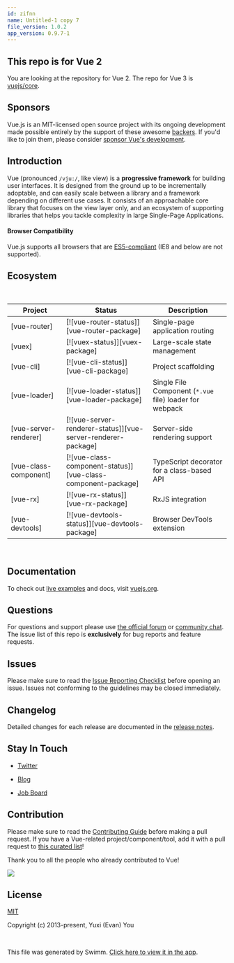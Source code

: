 ```yaml
---
id: zifnn
name: Untitled-1 copy 7
file_version: 1.0.2
app_version: 0.9.7-1
---
```


## This repo is for Vue 2

You are looking at the repository for Vue 2. The repo for Vue 3 is [vuejs/core](https://github.com/vuejs/core).

## Sponsors

Vue.js is an MIT-licensed open source project with its ongoing development made possible entirely by the support of these awesome [backers](https://github.com/vuejs/core/blob/main/BACKERS.md). If you'd like to join them, please consider [sponsor Vue's development](https://vuejs.org/sponsor/).

## Introduction

Vue (pronounced `/vjuː/`, like view) is a **progressive framework** for building user interfaces. It is designed from the ground up to be incrementally adoptable, and can easily scale between a library and a framework depending on different use cases. It consists of an approachable core library that focuses on the view layer only, and an ecosystem of supporting libraries that helps you tackle complexity in large Single-Page Applications.

#### Browser Compatibility

Vue.js supports all browsers that are [ES5-compliant](https://kangax.github.io/compat-table/es5/) (IE8 and below are not supported).

## Ecosystem

<br/>

|Project                |Status                                                            |Description                                            |
|-----------------------|------------------------------------------------------------------|-------------------------------------------------------|
|\[vue-router\]         |\[!\[vue-router-status\]\]\[vue-router-package\]                  |Single-page application routing                        |
|\[vuex\]               |\[!\[vuex-status\]\]\[vuex-package\]                              |Large-scale state management                           |
|\[vue-cli\]            |\[!\[vue-cli-status\]\]\[vue-cli-package\]                        |Project scaffolding                                    |
|\[vue-loader\]         |\[!\[vue-loader-status\]\]\[vue-loader-package\]                  |Single File Component (`*.vue` file) loader for webpack|
|\[vue-server-renderer\]|\[!\[vue-server-renderer-status\]\]\[vue-server-renderer-package\]|Server-side rendering support                          |
|\[vue-class-component\]|\[!\[vue-class-component-status\]\]\[vue-class-component-package\]|TypeScript decorator for a class-based API             |
|\[vue-rx\]             |\[!\[vue-rx-status\]\]\[vue-rx-package\]                          |RxJS integration                                       |
|\[vue-devtools\]       |\[!\[vue-devtools-status\]\]\[vue-devtools-package\]              |Browser DevTools extension                             |

<br/>

## Documentation

To check out [live examples](https://v2.vuejs.org/v2/examples/) and docs, visit [vuejs.org](https://v2.vuejs.org).

## Questions

For questions and support please use [the official forum](https://forum.vuejs.org) or [community chat](https://chat.vuejs.org/). The issue list of this repo is **exclusively** for bug reports and feature requests.

## Issues

Please make sure to read the [Issue Reporting Checklist](https://github.com/vuejs/vue/blob/dev/.github/CONTRIBUTING.md#issue-reporting-guidelines) before opening an issue. Issues not conforming to the guidelines may be closed immediately.

## Changelog

Detailed changes for each release are documented in the [release notes](https://github.com/vuejs/vue/releases).

## Stay In Touch

*   [Twitter](https://twitter.com/vuejs)
    
*   [Blog](https://medium.com/the-vue-point)
    
*   [Job Board](https://vuejobs.com/?ref=vuejs)
    

## Contribution

Please make sure to read the [Contributing Guide](https://github.com/vuejs/vue/blob/dev/.github/CONTRIBUTING.md) before making a pull request. If you have a Vue-related project/component/tool, add it with a pull request to [this curated list](https://github.com/vuejs/awesome-vue)!

Thank you to all the people who already contributed to Vue!

<a href="https://github.com/vuejs/vue/graphs/contributors"><img src="https://opencollective.com/vuejs/contributors.svg?width=890" /></a>

## License

[MIT](https://opensource.org/licenses/MIT)

Copyright (c) 2013-present, Yuxi (Evan) You

<br/>

This file was generated by Swimm. [Click here to view it in the app](http://localhost:5001/repos/Z2l0aHViJTNBJTNBVGVzdFJlcG8xJTNBJTNBU2hhdWxBbXJhblM=/docs/zifnn).